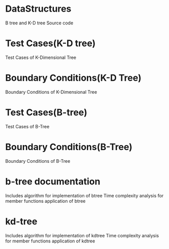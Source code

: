 # DataStructures
B tree and K-D tree Source code
# Test Cases(K-D tree)
Test Cases of K-Dimensional Tree
# Boundary Conditions(K-D Tree)
Boundary Conditions of K-Dimensional Tree
# Test Cases(B-tree)
Test Cases of B-Tree
# Boundary Conditions(B-Tree)
Boundary Conditions of B-Tree
# b-tree documentation
Includes algorithm for implementation of btree
Time complexity analysis for member functions
application of btree 
# kd-tree 
Includes algorithm for implementation of kdtree
Time complexity analysis for member functions
application of kdtree 

